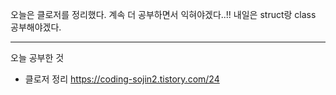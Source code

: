 오늘은 클로저를 정리했다. 계속 더 공부하면서 익혀야겠다..!!
내일은 struct랑 class 공부해야겠다.

---

오늘 공부한 것
- 클로저 정리
https://coding-sojin2.tistory.com/24

